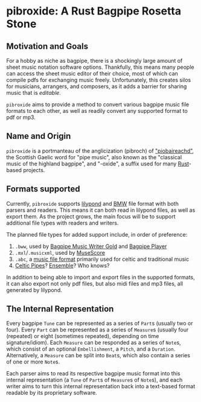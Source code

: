 # pibroxide: A Rust Bagpipe Rosetta Stone

## Motivation and Goals

For a hobby as niche as bagpipe, there is a shockingly large amount of sheet
music notation software options. Thankfully, this means many people can access
the sheet music editor of their choice, most of which can compile pdfs for
exchanging music freely. Unfortunately, this creates silos for musicians,
arrangers, and composers, as it adds a barrier for sharing music that is
*editable*.

`pibroxide` aims to provide a method to convert various bagpipe music file
formats to each other, as well as readily convert any supported format to pdf or
mp3.

## Name and Origin

`pibroxide` is a portmanteau of the anglicization (pibroch) of
["piobaireachd"](https://en.wikipedia.org/wiki/Pibroch), the Scottish Gaelic
word for "pipe music", also known as the "classical music of the highland
bagpipe", and "-oxide", a suffix used for many
[Rust](https://www.rust-lang.org/)-based projects.

## Formats supported

Currently, `pibroxide` supports [lilypond](https://lilypond.org/) and
[BMW](https://robertmacneilmusicworks.com/about/) file format with both parsers
and readers. This means it can both read in lilypond files, as well as export
them. As the project grows, the main focus will be to support additional file
types with readers and writers.

The planned file types for added support include, in order of preference:

1. `.bww`, used by [Bagpipe Music Writer
   Gold](https://robertmacneilmusicworks.com/about/) and [Bagpipe
   Player](http://bagpipe.eotrs.dk/)
2. `.mxl`/`.musicxml`, used by [MuseScore](https://musescore.com/)
3. `.abc`, a [music file format](https://abcnotation.com/) primarily used for
   celtic and traditional music
4. [Celtic Pipes](https://celticpipes.com/)?
   [Ensemble](https://www.thisisensemble.com/)? Who knows?

In addition to being able to import and export files in the supported formats,
it can also export not only pdf files, but also midi files and mp3 files, all
generated by lilypond.

## The Internal Representation

Every bagpipe `Tune` can be represented as a series of `Part`s (usually two or
four). Every `Part` can be represented as a series of `Measure`s (usually four
(repeated) or eight (sometimes repeated), depending on time signature/idiom).
Each `Measure` can be responded as a series of `Note`s, which consist of an
optional `Embellishment`, a `Pitch`, and a `Duration`. Alternatively, a
`Measure` can be split into `Beat`s, which also contain a series of one or more
`Note`s.

Each parser aims to read its respective bagpipe music format into this internal
representation (a `Tune` of `Part`s of `Measure`s of `Note`s), and each writer
aims to turn this internal representation back into a text-based format readable
by its proprietary software.
